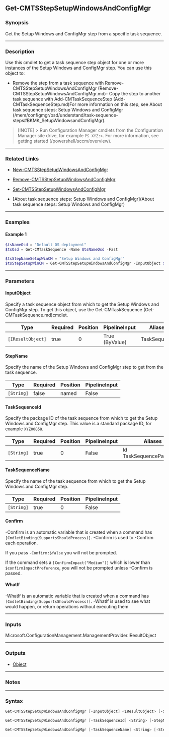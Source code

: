 Get-CMTSStepSetupWindowsAndConfigMgr
------------------------------------




### Synopsis
Get the Setup Windows and ConfigMgr step from a specific task sequence.



---


### Description

Use this cmdlet to get a task sequence step object for one or more instances of the Setup Windows and ConfigMgr step. You can use this object to:



- Remove the step from a task sequence with Remove-CMTSStepSetupWindowsAndConfigMgr (Remove-CMTSStepSetupWindowsAndConfigMgr.md)- Copy the step to another task sequence with Add-CMTaskSequenceStep (Add-CMTaskSequenceStep.md)For more information on this step, see About task sequence steps: Setup Windows and ConfigMgr (/mem/configmgr/osd/understand/task-sequence-steps#BKMK_SetupWindowsandConfigMgr).



> [!NOTE] > Run Configuration Manager cmdlets from the Configuration Manager site drive, for example `PS XYZ:>`. For more information, see getting started (/powershell/sccm/overview).



---


### Related Links
* [New-CMTSStepSetupWindowsAndConfigMgr](New-CMTSStepSetupWindowsAndConfigMgr)



* [Remove-CMTSStepSetupWindowsAndConfigMgr](Remove-CMTSStepSetupWindowsAndConfigMgr)



* [Set-CMTSStepSetupWindowsAndConfigMgr](Set-CMTSStepSetupWindowsAndConfigMgr)



* [About task sequence steps: Setup Windows and ConfigMgr](About task sequence steps: Setup Windows and ConfigMgr)





---


### Examples
#### Example 1
```PowerShell
$tsNameOsd = "Default OS deployment"
$tsOsd = Get-CMTaskSequence -Name $tsNameOsd -Fast

$tsStepNameSetupWinCM = "Setup Windows and ConfigMgr"
$tsStepSetupWinCM = Get-CMTSStepSetupWindowsAndConfigMgr -InputObject $tsOsd -StepName $tsStepNameSetupWinCM
```



---


### Parameters
#### **InputObject**

Specify a task sequence object from which to get the Setup Windows and ConfigMgr step. To get this object, use the Get-CMTaskSequence (Get-CMTaskSequence.md)cmdlet.






|Type             |Required|Position|PipelineInput |Aliases     |
|-----------------|--------|--------|--------------|------------|
|`[IResultObject]`|true    |0       |True (ByValue)|TaskSequence|



#### **StepName**

Specify the name of the Setup Windows and ConfigMgr step to get from the task sequence.






|Type      |Required|Position|PipelineInput|
|----------|--------|--------|-------------|
|`[String]`|false   |named   |False        |



#### **TaskSequenceId**

Specify the package ID of the task sequence from which to get the Setup Windows and ConfigMgr step. This value is a standard package ID, for example `XYZ00858`.






|Type      |Required|Position|PipelineInput|Aliases                     |
|----------|--------|--------|-------------|----------------------------|
|`[String]`|true    |0       |False        |Id<br/>TaskSequencePackageId|



#### **TaskSequenceName**

Specify the name of the task sequence from which to get the Setup Windows and ConfigMgr step.






|Type      |Required|Position|PipelineInput|
|----------|--------|--------|-------------|
|`[String]`|true    |0       |False        |



#### **Confirm**
-Confirm is an automatic variable that is created when a command has ```[CmdletBinding(SupportsShouldProcess)]```.
-Confirm is used to -Confirm each operation.

If you pass ```-Confirm:$false``` you will not be prompted.


If the command sets a ```[ConfirmImpact("Medium")]``` which is lower than ```$confirmImpactPreference```, you will not be prompted unless -Confirm is passed.

#### **WhatIf**
-WhatIf is an automatic variable that is created when a command has ```[CmdletBinding(SupportsShouldProcess)]```.
-WhatIf is used to see what would happen, or return operations without executing them


---


### Inputs
Microsoft.ConfigurationManagement.ManagementProvider.IResultObject





---


### Outputs
* [Object](https://learn.microsoft.com/en-us/dotnet/api/System.Object)






---


### Notes




---


### Syntax
```PowerShell
Get-CMTSStepSetupWindowsAndConfigMgr [-InputObject] <IResultObject> [-StepName <String>] [-Confirm] [-WhatIf] [<CommonParameters>]
```
```PowerShell
Get-CMTSStepSetupWindowsAndConfigMgr [-TaskSequenceId] <String> [-StepName <String>] [-Confirm] [-WhatIf] [<CommonParameters>]
```
```PowerShell
Get-CMTSStepSetupWindowsAndConfigMgr [-TaskSequenceName] <String> [-StepName <String>] [-Confirm] [-WhatIf] [<CommonParameters>]
```
